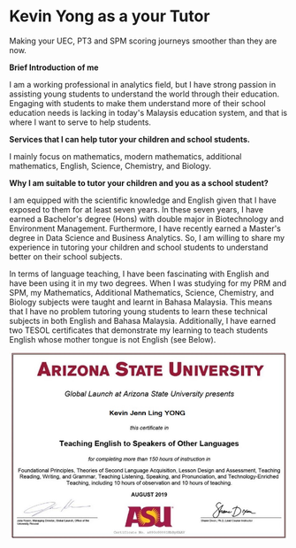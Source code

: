 # Kevin Yong as a your Tutor

Making your UEC, PT3 and SPM scoring journeys smoother than they are now.

**Brief Introduction of me**

I am a working professional in analytics field, but I have strong passion in assisting young students to understand the world through their education. Engaging with students  to make them understand more of their school education needs is lacking in today's Malaysis education system, and that is where I want to serve to help students. 

**Services that I can help tutor your children and school students.**

I mainly focus on mathematics, modern mathematics, additional mathematics, English, Science, Chemistry, and Biology.

**Why I am suitable to tutor your children and you as a school student?**

I am equipped with the scientific knowledge and English given that I have exposed to them for at least seven years. In these seven years, I have earned a Bachelor's degree (Hons) with double major in Biotechnology and Environment Management. Furthermore, I have recently earned a Master's degree in Data Science and Business Analytics. So, I am willing to share my experience in tutoring your children and school students to understand better on their school subjects. 

In terms of language teaching, I have been fascinating with English and have been using it in my two degrees. When I was studying for my PRM and SPM, my Mathematics, Additional Mathematics, Science, Chemistry, and Biology subjects were taught and learnt in Bahasa Malaysia. This means that I have no problem tutoring young students to learn these technical subjects in both English and Bahasa Malaysia. Additionally, I have earned two TESOL certificates that demonstrate my learning to teach students English whose mother tongue is not English (see Below).

![](https://github.com/jomlearn2/jomlearn2/blob/main/image/TESOL_full.JPG)

[]()




